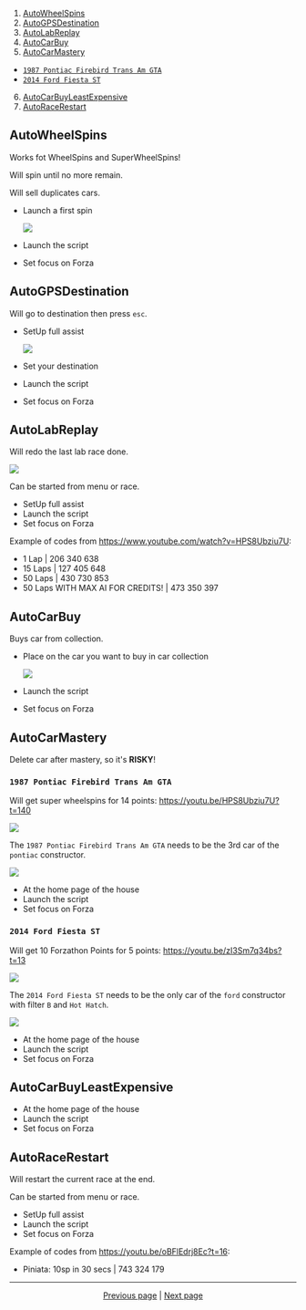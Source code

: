 1. [AutoWheelSpins](#autowheelspins)
2. [AutoGPSDestination](#autogpsdestination)
3. [AutoLabReplay](#autolabreplay)
4. [AutoCarBuy](#autocarbuy)
5. [AutoCarMastery](#autocarmastery)
  - [`1987 Pontiac Firebird Trans Am GTA`](#1987-pontiac-firebird-trans-am-gta)
  - [`2014 Ford Fiesta ST`](#2014-ford-fiesta-st)
6. [AutoCarBuyLeastExpensive](#autocarbuyleastexpensive)
7. [AutoRaceRestart](#autoracerestart)

## AutoWheelSpins

Works fot WheelSpins and SuperWheelSpins!

Will spin until no more remain.

Will sell duplicates cars.

- Launch a first spin

  ![](https://user-images.githubusercontent.com/7203617/143293552-aab176f5-2a37-46ff-b417-a757b2ba81a9.jpg)

- Launch the script
- Set focus on Forza

## AutoGPSDestination

Will go to destination then press `esc`.

- SetUp full assist

  ![](https://user-images.githubusercontent.com/7203617/143285703-30f8c0ee-c8d8-42b8-aaa9-06734fde6ffc.jpg)

- Set your destination
- Launch the script
- Set focus on Forza

## AutoLabReplay

Will redo the last lab race done.

![](https://user-images.githubusercontent.com/7203617/143293466-835bca70-004b-498b-853d-511cf2d6b6b7.jpg)

Can be started from menu or race.

- SetUp full assist
- Launch the script
- Set focus on Forza

Example of codes from <https://www.youtube.com/watch?v=HPS8Ubziu7U>:

- 1 Lap | 206 340 638
- 15 Laps | 127 405 648
- 50 Laps | 430 730 853
- 50 Laps WITH MAX AI FOR CREDITS! | 473 350 397 

## AutoCarBuy

Buys car from collection.

- Place on the car you want to buy in car collection

  ![](https://user-images.githubusercontent.com/7203617/143294156-0c9c793d-3cbb-4f04-8396-8de6423ba5d0.jpg)

- Launch the script
- Set focus on Forza

## AutoCarMastery

Delete car after mastery, so it's **RISKY**!

### `1987 Pontiac Firebird Trans Am GTA`

Will get super wheelspins for 14 points: <https://youtu.be/HPS8Ubziu7U?t=140>

![](https://user-images.githubusercontent.com/7203617/143293559-7a901f3e-0450-44e4-a45e-4924d5381356.jpg)

The `1987 Pontiac Firebird Trans Am GTA` needs to be the 3rd car of the `pontiac` constructor.

![](https://user-images.githubusercontent.com/7203617/143285495-8d88e725-64ee-4261-95fb-240b96b28ebe.jpg)

- At the home page of the house
- Launch the script
- Set focus on Forza

### `2014 Ford Fiesta ST`

Will get 10 Forzathon Points for 5 points: <https://youtu.be/zI3Sm7q34bs?t=13>

![](https://user-images.githubusercontent.com/7203617/143456768-e4c6a39d-ba7a-4391-85a6-c9f86ab28713.png)

The `2014 Ford Fiesta ST` needs to be the only car of the `ford` constructor with filter `B` and `Hot Hatch`.

![](https://user-images.githubusercontent.com/7203617/143456955-41545796-77b0-4227-b962-1b2350aeae4c.png)

- At the home page of the house
- Launch the script
- Set focus on Forza

## AutoCarBuyLeastExpensive

- At the home page of the house
- Launch the script
- Set focus on Forza

## AutoRaceRestart

Will restart the current race at the end.

Can be started from menu or race.

- SetUp full assist
- Launch the script
- Set focus on Forza

Example of codes from <https://youtu.be/oBFlEdrj8Ec?t=16>:

- Piniata: 10sp in 30 secs | 743 324 179


<hr>

<div align="center">
<a href="https://github.com/kevingrillet/Py-ForzaHorizon5-Tools/wiki/Requirements">Previous page</a>
|
<a href="https://github.com/kevingrillet/Py-ForzaHorizon5-Tools/wiki/Sources">Next page</a>
</div>
